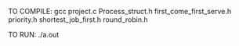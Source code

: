 TO COMPILE: gcc project.c Process_struct.h first_come_first_serve.h priority.h shortest_job_first.h round_robin.h

TO RUN: ./a.out
